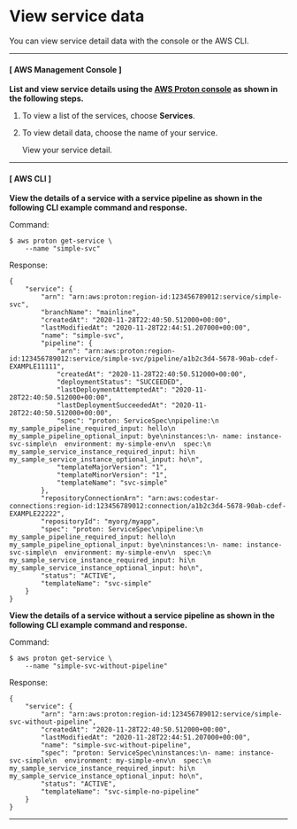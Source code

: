 # View service data<a name="ug-svc-view"></a>

You can view service detail data with the console or the AWS CLI\.

------
#### [ AWS Management Console ]

**List and view service details using the [AWS Proton console](https://console.aws.amazon.com/proton/) as shown in the following steps\.**

1. To view a list of the services, choose **Services**\.

1. To view detail data, choose the name of your service\.

   View your service detail\.

------
#### [ AWS CLI ]

**View the details of a service with a service pipeline as shown in the following CLI example command and response\.**

Command:

```
$ aws proton get-service \
    --name "simple-svc"
```

Response:

```
{
    "service": {
        "arn": "arn:aws:proton:region-id:123456789012:service/simple-svc",
        "branchName": "mainline",
        "createdAt": "2020-11-28T22:40:50.512000+00:00",
        "lastModifiedAt": "2020-11-28T22:44:51.207000+00:00",
        "name": "simple-svc",
        "pipeline": {
            "arn": "arn:aws:proton:region-id:123456789012:service/simple-svc/pipeline/a1b2c3d4-5678-90ab-cdef-EXAMPLE11111",
            "createdAt": "2020-11-28T22:40:50.512000+00:00",
            "deploymentStatus": "SUCCEEDED",
            "lastDeploymentAttemptedAt": "2020-11-28T22:40:50.512000+00:00",
            "lastDeploymentSucceededAt": "2020-11-28T22:40:50.512000+00:00",
            "spec": "proton: ServiceSpec\npipeline:\n  my_sample_pipeline_required_input: hello\n  my_sample_pipeline_optional_input: bye\ninstances:\n- name: instance-svc-simple\n  environment: my-simple-env\n  spec:\n    my_sample_service_instance_required_input: hi\n    my_sample_service_instance_optional_input: ho\n",
            "templateMajorVersion": "1",
            "templateMinorVersion": "1",
            "templateName": "svc-simple"
        },
        "repositoryConnectionArn": "arn:aws:codestar-connections:region-id:123456789012:connection/a1b2c3d4-5678-90ab-cdef-EXAMPLE22222",
        "repositoryId": "myorg/myapp",
        "spec": "proton: ServiceSpec\npipeline:\n  my_sample_pipeline_required_input: hello\n  my_sample_pipeline_optional_input: bye\ninstances:\n- name: instance-svc-simple\n  environment: my-simple-env\n  spec:\n    my_sample_service_instance_required_input: hi\n    my_sample_service_instance_optional_input: ho\n",
        "status": "ACTIVE",
        "templateName": "svc-simple"
    }
}
```

**View the details of a service without a service pipeline as shown in the following CLI example command and response\.**

Command:

```
$ aws proton get-service \
    --name "simple-svc-without-pipeline"
```

Response:

```
{
    "service": {
        "arn": "arn:aws:proton:region-id:123456789012:service/simple-svc-without-pipeline",
        "createdAt": "2020-11-28T22:40:50.512000+00:00",
        "lastModifiedAt": "2020-11-28T22:44:51.207000+00:00",
        "name": "simple-svc-without-pipeline",
        "spec": "proton: ServiceSpec\ninstances:\n- name: instance-svc-simple\n  environment: my-simple-env\n  spec:\n    my_sample_service_instance_required_input: hi\n    my_sample_service_instance_optional_input: ho\n",
        "status": "ACTIVE",
        "templateName": "svc-simple-no-pipeline"
    }
}
```

------